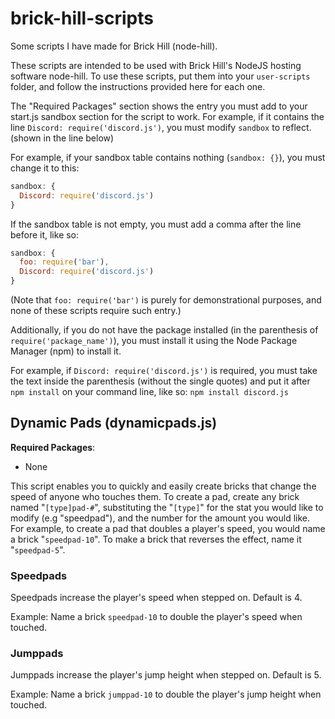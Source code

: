 # brick-hill-scripts
Some scripts I have made for Brick Hill (node-hill).

These scripts are intended to be used with Brick Hill's NodeJS hosting software node-hill.
To use these scripts, put them into your `user-scripts` folder, and follow the instructions provided here for each one.

The "Required Packages" section shows the entry you must add to your start.js sandbox section for the script to work. For example, if it contains the line `Discord: require('discord.js')`, you must modify `sandbox` to reflect. (shown in the line below)

For example, if your sandbox table contains nothing (`sandbox: {}`), you must change it to this:
```javascript
sandbox: {
  Discord: require('discord.js')
}
```
If the sandbox table is not empty, you must add a comma after the line before it, like so:
```javascript
sandbox: {
  foo: require('bar'),
  Discord: require('discord.js')
}
```
(Note that `foo: require('bar')` is purely for demonstrational purposes, and none of these scripts require such entry.)

Additionally, if you do not have the package installed (in the parenthesis of `require('package_name')`), you must install it using the Node Package Manager (npm) to install it.

For example, if `Discord: require('discord.js')` is required, you must take the text inside the parenthesis (without the single quotes) and put it after `npm install` on your command line, like so: `npm install discord.js`
## Dynamic Pads (dynamicpads.js)
**Required Packages**:
- None

This script enables you to quickly and easily create bricks that change the speed of anyone who touches them.
To create a pad, create any brick named "`[type]pad-#`", substituting the "`[type]`" for the stat you would like to modify (e.g "speedpad"), and the number for the amount you would like.
For example, to create a pad that doubles a player's speed, you would name a brick "`speedpad-10`". To make a brick that reverses the effect, name it "`speedpad-5`".
### Speedpads
Speedpads increase the player's speed when stepped on. Default is 4.

Example: Name a brick `speedpad-10` to double the player's speed when touched.
### Jumppads
Jumppads increase the player's jump height when stepped on. Default is 5.

Example: Name a brick `jumppad-10` to double the player's jump height when touched.
